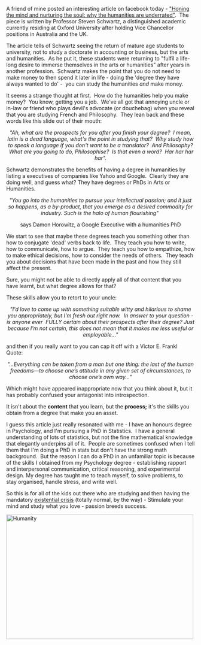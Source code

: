 A friend of mine posted an interesting article on facebook today - <a href="http://theconversation.com/honing-the-mind-and-nurturing-the-soul-why-the-humanities-are-underrated-15027">"Honing the mind and nurturing the soul: why the humanities are underrated"</a>.  The piece is written by Professor Steven Schwartz, a distinguished academic currently residing at Oxford University after holding Vice Chancellor positions in Australia and the UK.

The article tells of Schwartz seeing the return of mature age students to university, not to study a doctorate in accounting or business, but the arts and humanities.  As he put it, these students were returning to "fulfil a life-long desire to immerse themselves in the arts or humanities" after years in another profession.  Schwartz makes the point that you do not need to make money to then spend it later in life - doing the 'degree they have always wanted to do' -  you can study the humanities <em>and</em> make money.

It seems a strange thought at first.  How do the humanities help you make money?  You know, getting you a job.  We've all got that annoying uncle or in-law or friend who plays devil's advocate (or douchebag) when you reveal that you are studying French and Philosophy.  They lean back and these words like this slide out of their mouth:
<p style="text-align: center;"><em>"Ah, what are the prospects for you after you finish your degree?  I mean, latin is a dead language, what's the point in studying that?  Why study how to speak a language if you don't want to be a translator?  And Philosophy?  What are you going to do, Philosophise?  Is that even a word?  Har har har har".</em></p>
Schwartz demonstrates the benefits of having a degree in humanities by listing a executives of companies like Yahoo and Google.  Clearly they are doing well, and guess what? They have degrees or PhDs in Arts or Humanities.
<p style="text-align: center;"><em>"You go into the humanities to pursue your intellectual passion; and it just so happens, as a by-product, that you emerge as a desired commodity for industry. Such is the halo of human flourishing" </em></p>
<p style="text-align: center;">says Damon Horowitz, a Google Executive with a humanities PhD</p>
We start to see that maybe these degrees teach you something other than how to conjugate 'dead' verbs back to life.  They teach you how to write, how to communicate, how to argue.  They teach you how to empathize, how to make ethical decisions, how to consider the needs of others.  They teach you about decisions that have been made in the past and how they still affect the present.

Sure, you might not be able to directly apply all of that content that you have learnt, but what degree allows for that?

These skills allow you to retort to your uncle:
<p style="text-align: center;"><em>"I'd love to come up with something suitable witty and hilarious to shame you appropriately, but I'm fresh out right now.  In answer to your question - is anyone ever  FULLY certain about their prospects after their degree? Just because I'm not certain, this does not mean that it makes me less useful or employable..."</em></p>
and then if you really want to you can cap it off with a Victor E. Frankl Quote:
<p style="text-align: center;"><em>"...Everything can be taken from a man but one thing: the last of the human freedoms—to choose one’s attitude in any given set of circumstances, to choose one’s own way..."</em></p>
<p style="text-align: left;">Which might have appeared inappropriate now that you think about it, but it has probably confused your antagonist into introspection.</p>
It isn't about the <strong>content</strong> that you learn, but the <strong>process;</strong> it's the skills you obtain from a degree that make you an asset.

I guess this article just really resonated with me - I have an honours degree in Psychology, and I'm pursuing a PhD in Statistics.  I have a general understanding of lots of statistics, but not the fine mathematical knowledge that elegantly underpins all of it.  People are sometimes confused when I tell them that I'm doing a PhD in stats but don't have the strong math background.  But the reason I can do a PhD in an unfamiliar topic is because of the skills I obtained from my Psychology degree - establishing rapport and interpersonal communication, critical reasoning, and experimental design. My degree has taught me to teach myself, to solve problems, to stay organised, handle stress, and write well.

So this is for all of the kids out there who are studying and then having the mandatory <a href="http://www.phdcomics.com/comics.php?f=1488">existential crisis</a> (totally normal, by the way) - Stimulate your mind and study what you love - passion breeds success.<em>
</em>

<a href="http://njtierneydotcom.files.wordpress.com/2013/06/humanity.png"><img class="alignnone size-large wp-image-52" src="http://njtierneydotcom.files.wordpress.com/2013/06/humanity.png?w=500" alt="Humanity" width="500" height="333" /></a>